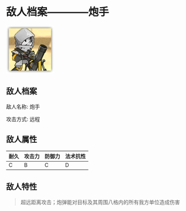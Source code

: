 # 敌人档案————炮手

![炮手](./eneIcons/炮手.png)

## 敌人档案

敌人名称: 炮手

攻击方式: 远程

## 敌人属性

| 耐久      | 攻击力  | 防御力 | 法术抗性 |
|---------|------|-----|------|
| C | B | C | D |

## 敌人特性
> 超远距离攻击；炮弹能对目标及其周围八格内的所有我方单位造成伤害

